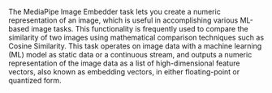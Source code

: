 The MediaPipe Image Embedder task lets you create a numeric representation of an image, which is useful in accomplishing various ML-based image tasks. This functionality is frequently used to compare the similarity of two images using mathematical comparison techniques such as Cosine Similarity. This task operates on image data with a machine learning (ML) model as static data or a continuous stream, and outputs a numeric representation of the image data as a list of high-dimensional feature vectors, also known as embedding vectors, in either floating-point or quantized form.
